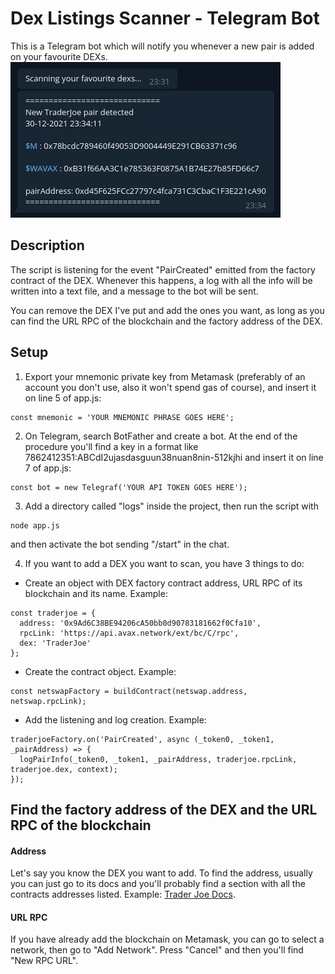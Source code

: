 # Dex Listings Scanner - Telegram Bot
This is a Telegram bot which will notify you whenever a new pair is added on your favourite DEXs. 
![Screenshot](screenshot.png)

## Description
The script is listening for the event "PairCreated" emitted from the factory contract of the DEX. Whenever this happens, a log with all the info will be written into a text file, and a message to the bot will be sent.

You can remove the DEX I've put and add the ones you want, as long as you can find the URL RPC of the blockchain and the factory address of the DEX.

## Setup
1. Export your mnemonic private key from Metamask (preferably of an account you don't use, also it won't spend gas of course), and insert it on line 5 of app.js:
```
const mnemonic = 'YOUR MNEMONIC PHRASE GOES HERE';
```
2. On Telegram, search BotFather and create a bot. At the end of the procedure you'll find a key in a format like 7862412351:ABCdI2ujasdasguun38nuan8nin-512kjhi and insert it on line 7 of app.js:
```
const bot = new Telegraf('YOUR API TOKEN GOES HERE');
```
3. Add a directory called "logs" inside the project, then run the script with
```
node app.js
```
and then activate the bot sending "/start" in the chat.

4. If you want to add a DEX you want to scan, you have 3 things to do:
- Create an object with DEX factory contract address, URL RPC of its blockchain and its name. Example:
```
const traderjoe = {
  address: '0x9Ad6C38BE94206cA50bb0d90783181662f0Cfa10',
  rpcLink: 'https://api.avax.network/ext/bc/C/rpc',
  dex: 'TraderJoe'
};
```
- Create the contract object. Example:
```
const netswapFactory = buildContract(netswap.address, netswap.rpcLink);
```
- Add the listening and log creation. Example:
```
traderjoeFactory.on('PairCreated', async (_token0, _token1, _pairAddress) => {
  logPairInfo(_token0, _token1, _pairAddress, traderjoe.rpcLink, traderjoe.dex, context);
});
```

## Find the factory address of the DEX and the URL RPC of the blockchain
#### Address
Let's say you know the DEX you want to add. To find the address, usually you can just go to its docs and you'll probably find a section with all the contracts addresses listed. Example: [Trader Joe Docs](https://docs.traderjoexyz.com/main/the-project/contracts).
#### URL RPC
If you have already add the blockchain on Metamask, you can go to select a network, then go to "Add Network". Press "Cancel" and then you'll find "New RPC URL".
